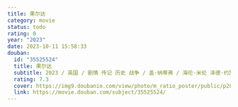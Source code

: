 ```yaml
---
title: 果尔达
category: movie
status: todo
rating: 0
year: "2023"
date: 2023-10-11 15:58:33
douban:
  id: "35525524"
  title: 果尔达
  subtitle: 2023 / 英国 / 剧情 传记 历史 战争 / 盖·纳蒂弗 / 海伦·米伦 泽德·约瑟夫
  rating: 7.3
  cover: https://img9.doubanio.com/view/photo/m_ratio_poster/public/p2896037406.jpg
  link: https://movie.douban.com/subject/35525524/
---
```



